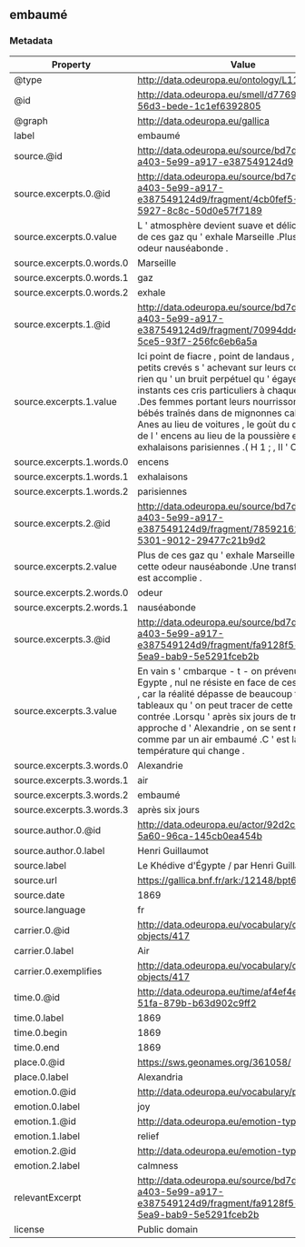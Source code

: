 ## embaumé

### Metadata

| Property | Value |
| -------- | ----- |
| @type | http://data.odeuropa.eu/ontology/L11_Smell |
| @id | http://data.odeuropa.eu/smell/d7769cce-8ff3-56d3-bede-1c1ef6392805 |
| @graph | http://data.odeuropa.eu/gallica |
| label | embaumé |
| source.@id | http://data.odeuropa.eu/source/bd7d285a-a403-5e99-a917-e387549124d9 |
| source.excerpts.0.@id | http://data.odeuropa.eu/source/bd7d285a-a403-5e99-a917-e387549124d9/fragment/4cb0fef5-1451-5927-8c8c-50d0e57f7189 |
| source.excerpts.0.value | L ' atmosphère devient suave et délicieux .Plus de ces gaz qu ' exhale Marseille .Plus de cette odeur nauséabonde . |
| source.excerpts.0.words.0 | Marseille |
| source.excerpts.0.words.1 | gaz |
| source.excerpts.0.words.2 | exhale |
| source.excerpts.1.@id | http://data.odeuropa.eu/source/bd7d285a-a403-5e99-a917-e387549124d9/fragment/70994dd4-25e5-5ce5-93f7-256fc6eb6a5a |
| source.excerpts.1.value | Ici point de fiacre , point de landaus , point de petits crevés s ' achevant sur leurs coursiers , rien qu ' un bruit perpétuel qu ' égayent par instants ces cris particuliers à chaque peuple .Des femmes portant leurs nourrissons au lieu de bébés traînés dans de mignonnes calèches , des Anes au lieu de voitures , le goùt du dubeque et de l ' encens au lieu de la poussière et des exhalaisons parisiennes .( H 1 ; , II ' C ; i vous . |
| source.excerpts.1.words.0 | encens |
| source.excerpts.1.words.1 | exhalaisons |
| source.excerpts.1.words.2 | parisiennes |
| source.excerpts.2.@id | http://data.odeuropa.eu/source/bd7d285a-a403-5e99-a917-e387549124d9/fragment/78592161-7828-5301-9012-29477c21b9d2 |
| source.excerpts.2.value | Plus de ces gaz qu ' exhale Marseille .Plus de cette odeur nauséabonde .Une transformation s ' est accomplie . |
| source.excerpts.2.words.0 | odeur |
| source.excerpts.2.words.1 | nauséabonde |
| source.excerpts.3.@id | http://data.odeuropa.eu/source/bd7d285a-a403-5e99-a917-e387549124d9/fragment/fa9128f5-f924-5ea9-bab9-5e5291fceb2b |
| source.excerpts.3.value | En vain s ' cmbarque - t - on prévenu contre l ' Egypte , nul ne résiste en face de ces séductions , car la réalité dépasse de beaucoup tous les tableaux qu ' on peut tracer de cette magnifique contrée .Lorsqu ' après six jours de traversée on approche d ' Alexandrie , on se sent raffraichi comme par un air embaumé .C ' est la température qui change . |
| source.excerpts.3.words.0 | Alexandrie |
| source.excerpts.3.words.1 | air |
| source.excerpts.3.words.2 | embaumé |
| source.excerpts.3.words.3 | après six jours |
| source.author.0.@id | http://data.odeuropa.eu/actor/92d2cefa-c999-5a60-96ca-145cb0ea454b |
| source.author.0.label | Henri Guillaumot |
| source.label | Le Khédive d'Égypte / par Henri Guillaumot |
| source.url | https://gallica.bnf.fr/ark:/12148/bpt6k62105636 |
| source.date | 1869 |
| source.language | fr |
| carrier.0.@id | http://data.odeuropa.eu/vocabulary/olfactory-objects/417 |
| carrier.0.label | Air |
| carrier.0.exemplifies | http://data.odeuropa.eu/vocabulary/olfactory-objects/417 |
| time.0.@id | http://data.odeuropa.eu/time/af4ef4e3-b68f-51fa-879b-b63d902c9ff2 |
| time.0.label | 1869 |
| time.0.begin | 1869 |
| time.0.end | 1869 |
| place.0.@id | https://sws.geonames.org/361058/ |
| place.0.label | Alexandria |
| emotion.0.@id | http://data.odeuropa.eu/vocabulary/plutchik/joy |
| emotion.0.label | joy |
| emotion.1.@id | http://data.odeuropa.eu/emotion-type/relief |
| emotion.1.label | relief |
| emotion.2.@id | http://data.odeuropa.eu/emotion-type/calmness |
| emotion.2.label | calmness |
| relevantExcerpt | http://data.odeuropa.eu/source/bd7d285a-a403-5e99-a917-e387549124d9/fragment/fa9128f5-f924-5ea9-bab9-5e5291fceb2b |
| license | Public domain |
